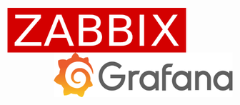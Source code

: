 <p>
  <img width="400" height="100" align="left" src="https://github.com/moovs/zabbix-grafana/blob/master/src/zabbixlogo.png">
  <p align="right">
  <img width="400" height="100" align="right" src="https://github.com/moovs/zabbix-grafana/blob/master/src/grafanalogoo.png">
</p>
